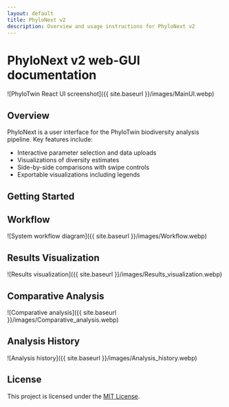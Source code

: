 ```yaml
---
layout: default
title: PhyloNext v2
description: Overview and usage instructions for PhyloNext v2
---
```


# PhyloNext v2 web-GUI documentation

![PhyloTwin React UI screenshot]({{ site.baseurl }}/images/MainUI.webp)

## Overview

PhyloNext is a user interface for the PhyloTwin biodiversity analysis pipeline. Key features include:

* Interactive parameter selection and data uploads
* Visualizations of diversity estimates
* Side-by-side comparisons with swipe controls
* Exportable visualizations including legends

## Getting Started

## Workflow

![System workflow diagram]({{ site.baseurl }}/images/Workflow.webp)

## Results Visualization

![Results visualization]({{ site.baseurl }}/images/Results_visualization.webp)

## Comparative Analysis

![Comparative analysis]({{ site.baseurl }}/images/Comparative_analysis.webp)

## Analysis History

![Analysis history]({{ site.baseurl }}/images/Analysis_history.webp)

## License

This project is licensed under the [MIT License](https://opensource.org/licenses/MIT).
